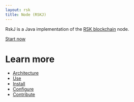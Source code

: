 ```yaml
---
layout: rsk
title: Node (RSKJ)
---
```


RskJ is a Java implementation of the [RSK blockchain](/rsk) node. 

<a href="/quick-start/" class="green-button">Start now</a>


# Learn more

- [Architecture](/rsk/node/architecture/)
- [Use](/rsk/node/public-nodes)
- [Install](/rsk/node/install)
- [Configure](/rsk/node/configure)
- [Contribute](/rsk/node/contribute)
